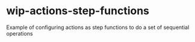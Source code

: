 # wip-actions-step-functions
Example of configuring actions as step functions to do a set of sequential operations
